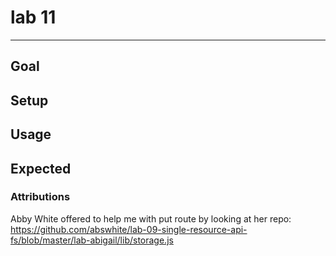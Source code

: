 # lab 11
----
## Goal


 ## Setup

## Usage

## Expected


### Attributions
Abby White offered to help me with put route by looking at her repo: https://github.com/abswhite/lab-09-single-resource-api-fs/blob/master/lab-abigail/lib/storage.js

